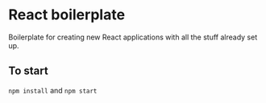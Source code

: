 # React boilerplate

Boilerplate for creating new React applications with all
the stuff already set up.

## To start

`npm install`
and
`npm start`
